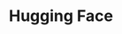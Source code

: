 ---
type: docs
title: "Hugging Face"
linkTitle: "Hugging Face"
description: Detailed information on the Hugging Face conversational component
---